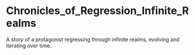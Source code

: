 # Chronicles_of_Regression_Infinite_Realms
A story of a protagonist regressing through infinite realms, evolving and iterating over time.
